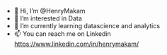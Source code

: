 - 👋 Hi, I’m @HenryMakam
- 👀 I’m interested in Data
- 🌱 I’m currently learning datascience and analytics
- 📫 You can reach me on Linkedin https://www.linkedin.com/in/henrymakam/ 

<!---
HenryMakam/HenryMakam is a ✨ special ✨ repository because its `README.md` (this file) appears on your GitHub profile.
You can click the Preview link to take a look at your changes.
--->
